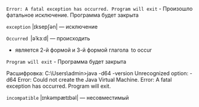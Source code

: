`Error: A fatal exception has occurred. Program will exit` - Произошло фатальное исключение. Программа будет закрыта

`exception` |ɪksepʃən| — исключение

`Occurred` |əˈkɜːd| — происходить
- является 2-й формой и 3-й формой глагола to occur

`Program will exit` - Программа будет закрыта

Расшифровка:
C:\Users\admin>java -d64 -version
Unrecognized option: -d64
Error: Could not create the Java Virtual Machine.
Error: A fatal exception has occurred. Program will exit.


`incompatible` |ɪnkəmpætɪbəl| — несовместимый
